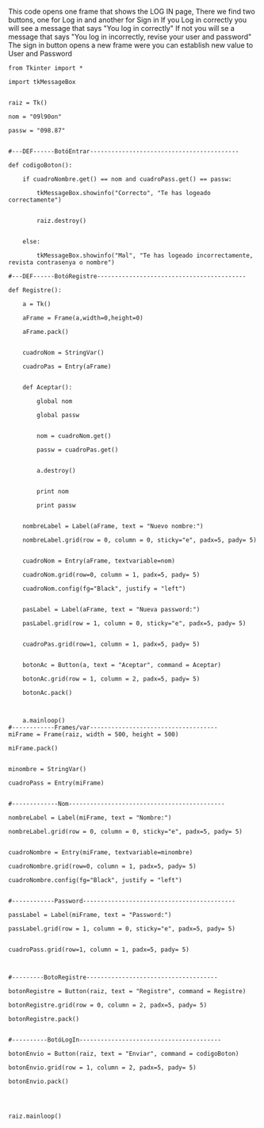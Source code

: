 This code opens one frame that shows the LOG IN page,
There we find two buttons, one for Log in and another for Sign in
If you Log in correctly you will see a message that says "You log in correctly"
If not you will se a message that says "You log in incorrectly, revise your user and password"
The sign in button opens a new frame were you can establish new value to User and Password

  
    
    from Tkinter import *

    import tkMessageBox


    raiz = Tk()

    nom = "09l90on"

    passw = "098.87"


    #---DEF------BotóEntrar------------------------------------------

    def codigoBoton():

        if cuadroNombre.get() == nom and cuadroPass.get() == passw:
    
            tkMessageBox.showinfo("Correcto", "Te has logeado correctamente")
        
        
            raiz.destroy()
        
        
        else:
    
            tkMessageBox.showinfo("Mal", "Te has logeado incorrectamente, revista contrasenya o nombre")

    #---DEF------BotóRegistre------------------------------------------

    def Registre():
  
        a = Tk()
    
        aFrame = Frame(a,width=0,height=0)
    
        aFrame.pack()
    

        cuadroNom = StringVar()
    
        cuadroPas = Entry(aFrame)


        def Aceptar():
    
            global nom
        
            global passw
        
       
            nom = cuadroNom.get()
        
            passw = cuadroPas.get()
        

            a.destroy()
        

            print nom
        
            print passw
        

        nombreLabel = Label(aFrame, text = "Nuevo nombre:")
    
        nombreLabel.grid(row = 0, column = 0, sticky="e", padx=5, pady= 5)
    

        cuadroNom = Entry(aFrame, textvariable=nom)
    
        cuadroNom.grid(row=0, column = 1, padx=5, pady= 5)
    
        cuadroNom.config(fg="Black", justify = "left")
    

        pasLabel = Label(aFrame, text = "Nueva password:")
    
        pasLabel.grid(row = 1, column = 0, sticky="e", padx=5, pady= 5)
    

        cuadroPas.grid(row=1, column = 1, padx=5, pady= 5)
    

        botonAc = Button(a, text = "Aceptar", command = Aceptar)
    
        botonAc.grid(row = 1, column = 2, padx=5, pady= 5)
    
        botonAc.pack()
    
    
    
        a.mainloop()
    #------------Frames/var------------------------------------
    miFrame = Frame(raiz, width = 500, height = 500)

    miFrame.pack()


    minombre = StringVar()

    cuadroPass = Entry(miFrame)


    #-------------Nom--------------------------------------------

    nombreLabel = Label(miFrame, text = "Nombre:")

    nombreLabel.grid(row = 0, column = 0, sticky="e", padx=5, pady= 5)


    cuadroNombre = Entry(miFrame, textvariable=minombre)

    cuadroNombre.grid(row=0, column = 1, padx=5, pady= 5)

    cuadroNombre.config(fg="Black", justify = "left")


    #------------Password-------------------------------------------

    passLabel = Label(miFrame, text = "Password:")

    passLabel.grid(row = 1, column = 0, sticky="e", padx=5, pady= 5)


    cuadroPass.grid(row=1, column = 1, padx=5, pady= 5)



    #---------BotoRegistre-------------------------------------

    botonRegistre = Button(raiz, text = "Registre", command = Registre)

    botonRegistre.grid(row = 0, column = 2, padx=5, pady= 5)

    botonRegistre.pack()


    #----------BotóLogIn----------------------------------------

    botonEnvio = Button(raiz, text = "Enviar", command = codigoBoton)

    botonEnvio.grid(row = 1, column = 2, padx=5, pady= 5)

    botonEnvio.pack()




    raiz.mainloop()
